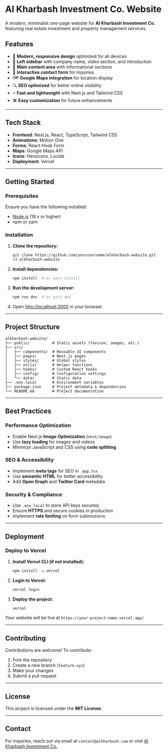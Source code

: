 # Al Kharbash Investment Co. Website

A modern, minimalist one-page website for **Al Kharbash Investment Co.** featuring real estate investment and property management services.

## Features

- 🚀 **Modern, responsive design** optimized for all devices
- 🎥 **Left sidebar** with company name, video section, and introduction
- 📄 **Main content area** with informational sections
- 📩 **Interactive contact form** for inquiries
- 🗺️ **Google Maps integration** for location display
- 🔍 **SEO optimized** for better online visibility
- ⚡ **Fast and lightweight** with Next.js and Tailwind CSS
- 🛠️ **Easy customization** for future enhancements

---

## Tech Stack

- **Frontend**: Next.js, React, TypeScript, Tailwind CSS
- **Animations**: Motion One
- **Forms**: React Hook Form
- **Maps**: Google Maps API
- **Icons**: Heroicons, Lucide
- **Deployment**: Vercel

---

## Getting Started

### Prerequisites

Ensure you have the following installed:

- [Node.js](https://nodejs.org/) (18.x or higher)
- npm or yarn

### Installation

1. **Clone the repository:**
   ```sh
   git clone https://github.com/yourusername/alkharbash-website.git
   cd alkharbash-website
   ```

2. **Install dependencies:**
   ```sh
   npm install  # or yarn install
   ```

3. **Run the development server:**
   ```sh
   npm run dev  # or yarn dev
   ```

4. Open [http://localhost:3000](http://localhost:3000) in your browser.

---

## Project Structure

```
alkharbash-website/
├── public/          # Static assets (favicon, images, etc.)
├── src/
│   ├── components/  # Reusable UI components
│   ├── pages/       # Next.js pages
│   ├── styles/      # Global styles
│   ├── utils/       # Helper functions
│   ├── hooks/       # Custom React hooks
│   ├── config/      # Configuration settings
│   └── data/        # Static data
├── .env.local       # Environment variables
├── package.json     # Project metadata & dependencies
└── README.md        # Project documentation
```

---

## Best Practices

### Performance Optimization
- Enable Next.js **Image Optimization** (`next/image`)
- Use **lazy loading** for images and videos
- Minimize JavaScript and CSS using **code splitting**

### SEO & Accessibility
- Implement **meta tags** for SEO in `_app.tsx`
- Use **semantic HTML** for better accessibility
- Add **Open Graph** and **Twitter Card** metadata

### Security & Compliance
- Use `.env.local` to store API keys securely
- Ensure **HTTPS** and secure cookies in production
- Implement **rate limiting** on form submissions

---

## Deployment

### Deploy to Vercel

1. **Install Vercel CLI (if not installed):**
   ```sh
   npm install -g vercel
   ```

2. **Login to Vercel:**
   ```sh
   vercel login
   ```

3. **Deploy the project:**
   ```sh
   vercel
   ```

Your website will be live at `https://your-project-name.vercel.app/`

---

## Contributing

Contributions are welcome! To contribute:

1. Fork the repository
2. Create a new branch (`feature-xyz`)
3. Make your changes
4. Submit a pull request

---

## License

This project is licensed under the **MIT License**.

---

## Contact

For inquiries, reach out via email at `contact@alkharbash.com` or visit [Al Kharbash Investment Co.](https://alkharbash.com).

